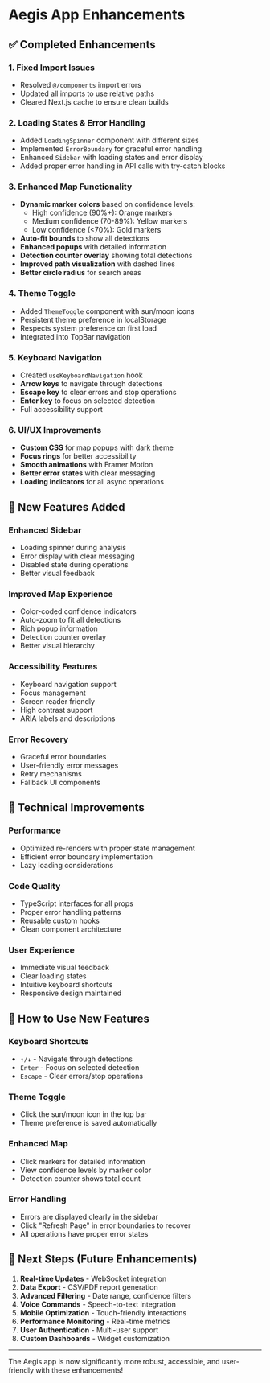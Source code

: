 # Aegis App Enhancements

## ✅ Completed Enhancements

### 1. **Fixed Import Issues**
- Resolved `@/components` import errors
- Updated all imports to use relative paths
- Cleared Next.js cache to ensure clean builds

### 2. **Loading States & Error Handling**
- Added `LoadingSpinner` component with different sizes
- Implemented `ErrorBoundary` for graceful error handling
- Enhanced `Sidebar` with loading states and error display
- Added proper error handling in API calls with try-catch blocks

### 3. **Enhanced Map Functionality**
- **Dynamic marker colors** based on confidence levels:
  - High confidence (90%+): Orange markers
  - Medium confidence (70-89%): Yellow markers  
  - Low confidence (<70%): Gold markers
- **Auto-fit bounds** to show all detections
- **Enhanced popups** with detailed information
- **Detection counter overlay** showing total detections
- **Improved path visualization** with dashed lines
- **Better circle radius** for search areas

### 4. **Theme Toggle**
- Added `ThemeToggle` component with sun/moon icons
- Persistent theme preference in localStorage
- Respects system preference on first load
- Integrated into TopBar navigation

### 5. **Keyboard Navigation**
- Created `useKeyboardNavigation` hook
- **Arrow keys** to navigate through detections
- **Escape key** to clear errors and stop operations
- **Enter key** to focus on selected detection
- Full accessibility support

### 6. **UI/UX Improvements**
- **Custom CSS** for map popups with dark theme
- **Focus rings** for better accessibility
- **Smooth animations** with Framer Motion
- **Better error states** with clear messaging
- **Loading indicators** for all async operations

## 🚀 New Features Added

### **Enhanced Sidebar**
- Loading spinner during analysis
- Error display with clear messaging
- Disabled state during operations
- Better visual feedback

### **Improved Map Experience**
- Color-coded confidence indicators
- Auto-zoom to fit all detections
- Rich popup information
- Detection counter overlay
- Better visual hierarchy

### **Accessibility Features**
- Keyboard navigation support
- Focus management
- Screen reader friendly
- High contrast support
- ARIA labels and descriptions

### **Error Recovery**
- Graceful error boundaries
- User-friendly error messages
- Retry mechanisms
- Fallback UI components

## 🎯 Technical Improvements

### **Performance**
- Optimized re-renders with proper state management
- Efficient error boundary implementation
- Lazy loading considerations

### **Code Quality**
- TypeScript interfaces for all props
- Proper error handling patterns
- Reusable custom hooks
- Clean component architecture

### **User Experience**
- Immediate visual feedback
- Clear loading states
- Intuitive keyboard shortcuts
- Responsive design maintained

## 🔧 How to Use New Features

### **Keyboard Shortcuts**
- `↑/↓` - Navigate through detections
- `Enter` - Focus on selected detection
- `Escape` - Clear errors/stop operations

### **Theme Toggle**
- Click the sun/moon icon in the top bar
- Theme preference is saved automatically

### **Enhanced Map**
- Click markers for detailed information
- View confidence levels by marker color
- Detection counter shows total count

### **Error Handling**
- Errors are displayed clearly in the sidebar
- Click "Refresh Page" in error boundaries to recover
- All operations have proper error states

## 🌟 Next Steps (Future Enhancements)

1. **Real-time Updates** - WebSocket integration
2. **Data Export** - CSV/PDF report generation
3. **Advanced Filtering** - Date range, confidence filters
4. **Voice Commands** - Speech-to-text integration
5. **Mobile Optimization** - Touch-friendly interactions
6. **Performance Monitoring** - Real-time metrics
7. **User Authentication** - Multi-user support
8. **Custom Dashboards** - Widget customization

---

The Aegis app is now significantly more robust, accessible, and user-friendly with these enhancements!
